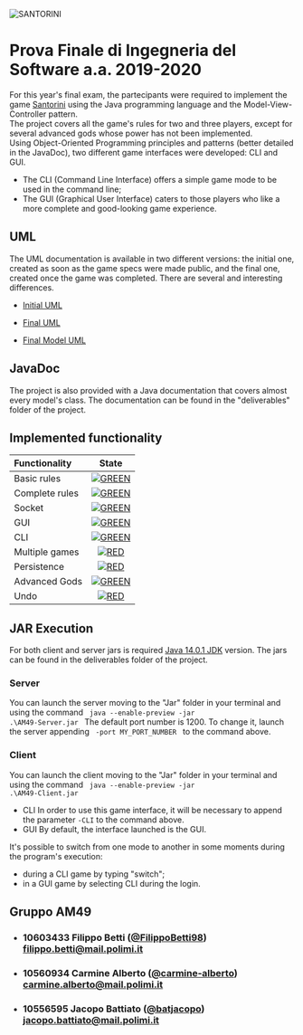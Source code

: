 ![SANTORINI](https://pbs.twimg.com/media/DcMrncHWsAIr5dB?format=jpg&name=small)
# Prova Finale di Ingegneria del Software a.a. 2019-2020
For this year's final exam, the partecipants were required to implement the game [Santorini](http://www.craniocreations.it/prodotto/santorini/) using the Java programming language and the Model-View-Controller pattern.  
The project covers all the game's rules for two and three players, except for several advanced gods whose power has not been implemented.  
Using Object-Oriented Programming principles and patterns (better detailed in the JavaDoc), two different game interfaces were developed: CLI and GUI. 
- The CLI (Command Line Interface) offers a simple game mode to be used in the command line;
- The GUI (Graphical User Interface) caters to those players who like a more complete and good-looking game experience.

## UML
The UML documentation is available in two different versions: the initial one, created as soon as the game specs were made public, and the final one, created once the game was completed. There are several and interesting differences.

* [Initial UML](https://raw.githubusercontent.com/carmine-alberto/ing-sw-2020-alberto-battiato-betti/master/deliverables/UML/OldModelController.png?token=ANPYJVHN5TTZ4PWANRURLA27A5N6S)

* [Final UML](https://raw.githubusercontent.com/carmine-alberto/ing-sw-2020-alberto-battiato-betti/master/deliverables/UML/UML_general.png?token=ANPYJVGJMHA5NRHJ7MOCBTK7A5NFM)
* [Final Model UML](https://raw.githubusercontent.com/carmine-alberto/ing-sw-2020-alberto-battiato-betti/master/deliverables/UML/UML_model.png?token=ANPYJVDRYSSKQN3U7WW2ONK7A5N42)

## JavaDoc
The project is also provided with a Java documentation that covers almost every model's class. The documentation can be found in the "deliverables" folder of the project.

## Implemented functionality
| Functionality | State |
|:-----------------------|:------------------------------------:|
| Basic rules | [![GREEN](https://via.placeholder.com/15/44bb44/000000?text=+)](#) |
| Complete rules |[![GREEN](https://via.placeholder.com/15/44bb44/000000?text=+)](#) |
| Socket |[![GREEN](https://via.placeholder.com/15/44bb44/000000?text=+)](#) |
| GUI | [![GREEN](https://via.placeholder.com/15/44bb44/000000?text=+)](#) |
| CLI |[![GREEN](https://via.placeholder.com/15/44bb44/000000?text=+)](#) |
| Multiple games | [![RED](https://via.placeholder.com/15/f03c15/000000?text=+)](#) |
| Persistence | [![RED](https://via.placeholder.com/15/f03c15/000000?text=+)](#) |
| Advanced Gods | [![GREEN](https://via.placeholder.com/15/44bb44/000000?text=+)](#) |
| Undo | [![RED](https://via.placeholder.com/15/f03c15/000000?text=+)](#) |

## JAR Execution
For both client and server jars is required [Java 14.0.1 JDK](https://jdk.java.net/14/) version.
The jars can be found in the deliverables folder of the project.

### Server
You can launch the server moving to the "Jar" folder in your terminal and using the command <code> java --enable-preview -jar .\AM49-Server.jar </code>
The default port number is 1200. To change it, launch the server appending <code> -port MY_PORT_NUMBER </code> to the command above.
  
### Client
You can launch the client moving to the "Jar" folder in your terminal and using the command  <code> java --enable-preview -jar .\AM49-Client.jar </code>
- CLI 
In order to use this game interface, it will be necessary to append the parameter <code>-CLI</code> to the command above.
- GUI
By default, the interface launched is the GUI.

It's possible to switch from one mode to another in some moments during the program's execution: 
- during a CLI game by typing "switch";
- in a GUI game by selecting CLI during the login.
## Gruppo AM49

- ###   10603433    Filippo Betti ([@FilippoBetti98](https://github.com/FilippoBetti98))<br>filippo.betti@mail.polimi.it
- ###   10560934    Carmine Alberto ([@carmine-alberto](https://github.com/carmine-alberto))<br>carmine.alberto@mail.polimi.it
- ###   10556595    Jacopo Battiato ([@batjacopo](https://github.com/batjacopo))<br>jacopo.battiato@mail.polimi.it
<br>
